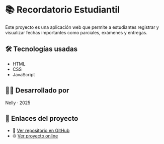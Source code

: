 # 📚 Recordatorio Estudiantil

Este proyecto es una aplicación web que permite a estudiantes registrar y visualizar fechas importantes como parciales, exámenes y entregas.

## 🛠 Tecnologías usadas
- HTML
- CSS
- JavaScript

## 👩‍💻 Desarrollado por
Nelly · 2025

## 🔗 Enlaces del proyecto

- 📂 [Ver repositorio en GitHub](http://github.com/NellyBurgos)
- 🌐 [Ver proyecto online](https://recordatorio-estudiantil.netlify.app)

